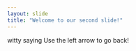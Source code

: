 ```yaml
---
layout: slide
title: "Welcome to our second slide!"
---
```

witty saying
Use the left arrow to go back!
